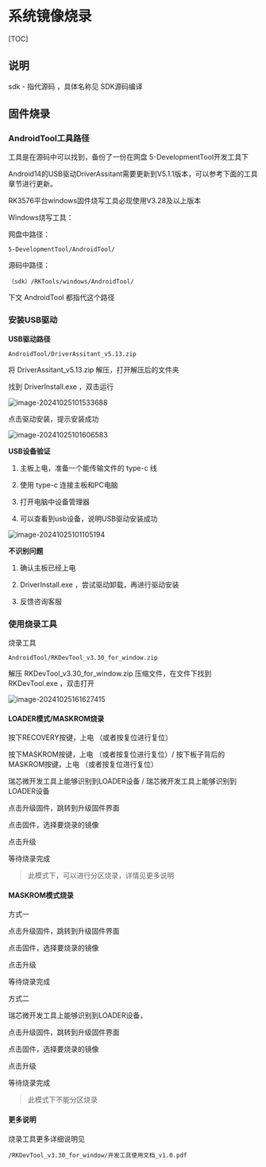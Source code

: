 # 系统镜像烧录

[TOC]

## 说明

sdk - 指代源码 ，具体名称见 SDK源码编译



## 固件烧录

### AndroidTool工具路径

工具是在源码中可以找到，备份了一份在网盘 5-DevelopmentTool开发工具下

Android14的USB驱动DriverAssitant需要更新到V5.1.1版本，可以参考下面的工具章节进行更新。

RK3576平台windows固件烧写工具必现使用V3.28及以上版本

Windows烧写工具：

网盘中路径：

```
5-DevelopmentTool/AndroidTool/
```

源码中路径：

```
（sdk）/RKTools/windows/AndroidTool/
```

下文 AndroidTool 都指代这个路径



### 安装USB驱动

**USB驱动路径**

```
AndroidTool/DriverAssitant_v5.13.zip
```

将 DriverAssitant_v5.13.zip 解压，打开解压后的文件夹

找到 DriverInstall.exe ，双击运行

![image-20241025101533688](http://tanzhtanzh.oss-cn-shenzhen.aliyuncs.com/img/image-20241025101533688.png)

点击驱动安装，提示安装成功

![image-20241025101606583](http://tanzhtanzh.oss-cn-shenzhen.aliyuncs.com/img/image-20241025101606583.png)



**USB设备验证**

1. 主板上电，准备一个能传输文件的 type-c 线
2. 使用 type-c 连接主板和PC电脑

3. 打开电脑中设备管理器

4. 可以查看到usb设备，说明USB驱动安装成功

![image-20241025101105194](http://tanzhtanzh.oss-cn-shenzhen.aliyuncs.com/img/image-20241025101105194.png)





**不识别问题**

1. 确认主板已经上电

2. DriverInstall.exe ，尝试驱动卸载，再进行驱动安装

3. 反馈咨询客服



### 使用烧录工具

烧录工具

```
AndroidTool/RKDevTool_v3.30_for_window.zip
```

解压 RKDevTool_v3.30_for_window.zip 压缩文件，在文件下找到 RKDevTool.exe ，双击打开

![image-20241025161627415](http://tanzhtanzh.oss-cn-shenzhen.aliyuncs.com/img/image-20241025161627415.png)



#### **LOADER模式/MASKROM烧录**

按下RECOVERY按键，上电 （或者按复位进行复位）

按下MASKROM按键，上电 （或者按复位进行复位）/ 按下板子背后的MASKROM按键，上电 （或者按复位进行复位）

瑞芯微开发工具上能够识别到LOADER设备 / 瑞芯微开发工具上能够识别到LOADER设备

点击升级固件，跳转到升级固件界面

点击固件，选择要烧录的镜像

点击升级

等待烧录完成

> 此模式下，可以进行分区烧录，详情见更多说明



#### MASKROM模式烧录

方式一





点击升级固件，跳转到升级固件界面

点击固件，选择要烧录的镜像

点击升级

等待烧录完成



方式二



瑞芯微开发工具上能够识别到LOADER设备，

点击升级固件，跳转到升级固件界面

点击固件，选择要烧录的镜像

点击升级

等待烧录完成



>此模式下不能分区烧录



#### **更多说明**

烧录工具更多详细说明见

```
/RKDevTool_v3.30_for_window/开发工具使用文档_v1.0.pdf
```



